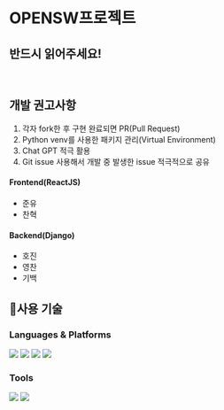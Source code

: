 # OPENSW프로젝트
## 반드시 읽어주세요!

<br/>

## 개발 권고사항
1. 각자 fork한 후 구현 완료되면 PR(Pull Request)
2. Python venv를 사용한 패키지 관리(Virtual Environment)
3. Chat GPT 적극 활용
4. Git issue 사용해서 개발 중 발생한 issue 적극적으로 공유

#### Frontend(ReactJS)
- 준유
- 찬혁

#### Backend(Django)
- 호진
- 영찬
- 기백

## 🔎사용 기술

### Languages & Platforms
<img src="https://img.shields.io/badge/React JS-61DAFB?style=flat-square&logo=React&logoColor=white"/> <img src="https://img.shields.io/badge/Python-3776AB?style=flat-square&logo=Python&logoColor=white"/> <img src="https://img.shields.io/badge/HTML5-E34F26?style=flat-square&logo=HTML5&logoColor=white"/> <img src="https://img.shields.io/badge/CSS-1572B6?style=flat-square&logo=CSS3&logoColor=white"/>

### Tools
<img src="https://img.shields.io/badge/Git-F05032?style=flat-square&logo=Git&logoColor=white"/> <img src="https://img.shields.io/badge/Django-092E20?style=flat-square&logo=Django&logoColor=white" />

